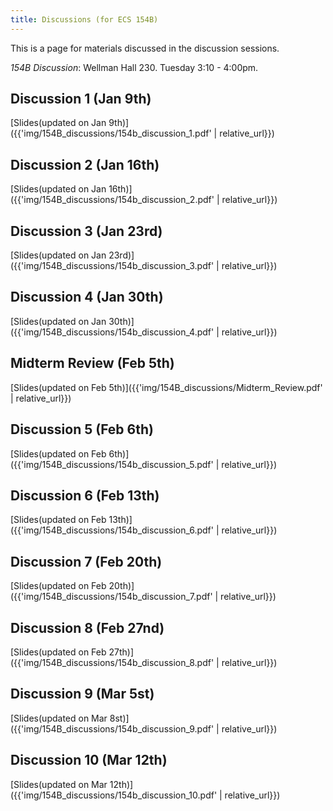 ```yaml
---
title: Discussions (for ECS 154B)
---
```


This is a page for materials discussed in the discussion sessions.

*154B Discussion*: Wellman Hall 230. Tuesday 3:10 - 4:00pm.


## Discussion 1 (Jan 9th)

[Slides(updated on Jan 9th)]({{'img/154B_discussions/154b_discussion_1.pdf' | relative_url}})

## Discussion 2 (Jan 16th)
[Slides(updated on Jan 16th)]({{'img/154B_discussions/154b_discussion_2.pdf' | relative_url}})

## Discussion 3 (Jan 23rd)
[Slides(updated on Jan 23rd)]({{'img/154B_discussions/154b_discussion_3.pdf' | relative_url}})

## Discussion 4 (Jan 30th)
[Slides(updated on Jan 30th)]({{'img/154B_discussions/154b_discussion_4.pdf' | relative_url}})

## Midterm Review (Feb 5th)
[Slides(updated on Feb 5th)]({{'img/154B_discussions/Midterm_Review.pdf' | relative_url}})

## Discussion 5 (Feb 6th)
[Slides(updated on Feb 6th)]({{'img/154B_discussions/154b_discussion_5.pdf' | relative_url}})

## Discussion 6 (Feb 13th)
[Slides(updated on Feb 13th)]({{'img/154B_discussions/154b_discussion_6.pdf' | relative_url}})

## Discussion 7 (Feb 20th)
[Slides(updated on Feb 20th)]({{'img/154B_discussions/154b_discussion_7.pdf' | relative_url}})

## Discussion 8 (Feb 27nd)
[Slides(updated on Feb 27th)]({{'img/154B_discussions/154b_discussion_8.pdf' | relative_url}})

## Discussion 9 (Mar 5st)
[Slides(updated on Mar 8st)]({{'img/154B_discussions/154b_discussion_9.pdf' | relative_url}})

## Discussion 10 (Mar 12th)
[Slides(updated on Mar 12th)]({{'img/154B_discussions/154b_discussion_10.pdf' | relative_url}})
